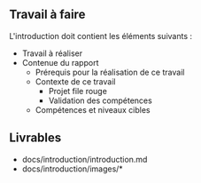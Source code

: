 ## Travail à faire

L'introduction doit contient les éléments suivants  : 

- Travail à réaliser
- Contenue du rapport
  - Prérequis pour la réalisation de ce travail
  - Contexte de ce travail
    - Projet file rouge
    - Validation des compétences
  - Compétences et niveaux cibles 


## Livrables
- docs/introduction/introduction.md
- docs/introduction/images/*

